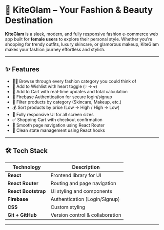 # 💄 KiteGlam – Your Fashion & Beauty Destination

**KiteGlam** is a sleek, modern, and fully responsive fashion e-commerce web app built for **female users** to explore their personal style. Whether you're shopping for trendy outfits, luxury skincare, or glamorous makeup, KiteGlam makes your fashion journey effortless and stylish.

---

## ✨ Features

- 🧍‍♀️ Browse through every fashion category you could think of
- 💖 Add to Wishlist with heart toggle (`♡` → `❤`)
- 🛒 Add to Cart with real-time updates and total calculation
- 🔐 Firebase Authentication for secure login/signup
- 📂 Filter products by category (Skincare, Makeup, etc.)
- 💰 Sort products by price (Low → High / High → Low)
- 📱 Fully responsive UI for all screen sizes
- ✅ Shopping Cart with checkout confirmation
- 🔄 Smooth page navigation using React Router
- 🧠 Clean state management using React hooks

---

## 🛠️ Tech Stack

| Technology       | Description                       |
|------------------|-----------------------------------|
| **React**        | Frontend library for UI           |
| **React Router** | Routing and page navigation       |
| **React Bootstrap** | UI styling and components     |
| **Firebase**     | Authentication (Login/Signup)     |
| **CSS**          | Custom styling                    |
| **Git + GitHub** | Version control & collaboration   |

--- 

